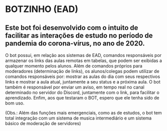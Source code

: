 # BOTZINHO (EAD)

## Este bot foi desenvolvido com o intuito de facilitar as interações de estudo no período de pandemia do corona-vírus, no ano de 2020.

O bot possui, em relação aos sistemas de EAD, comandos responsáveis por armazenar os links das aulas remotas em tabelas, que podem ser exibidas a qualquer momento pelos alunos.
Além de comandos próprios para moderadores (determinação de links), os alunos/colegas podem utilizar de comandos responsáveis por: mostrar as aulas do dia com seus respectivos links e mostrar a aula atual, juntamente a seu status e a próxima aula.
O bot também é responsável por enviar um aviso, em tempo real no canal determinado no servidor do Discord, juntamente com o link, para facilitar o aprendizado.
Enfim, aos que testaram o BOT, espero que ele tenha sido de bom uso.

(Obs.: Além das funções mais emergenciais, como as de estudos, o bot tem total integração com um sistema de musica intermediário e um sistema básico de moderação de servidores)
